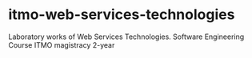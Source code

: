 # itmo-web-services-technologies
Laboratory works of Web Services Technologies. Software Engineering Course ITMO magistracy 2-year 
